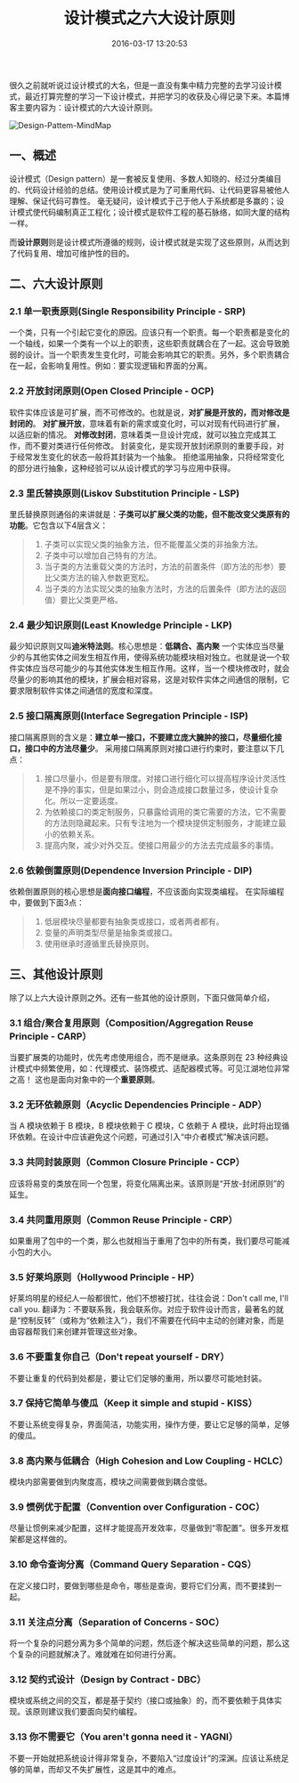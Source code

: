 ﻿---
title: 设计模式之六大设计原则
comments: true
date: 2016-03-17 13:20:53
update: 2016-03-17 13:20:53
categories: 设计模式
tags: ['设计模式','设计原则','Java']
---

很久之前就听说过设计模式的大名，但是一直没有集中精力完整的去学习设计模式，最近打算完整的学习一下设计模式，并把学习的收获及心得记录下来。本篇博客主要内容为：设计模式的六大设计原则。

<!-- more -->

![Design-Pattem-MindMap](http://7xrnl9.com1.z0.glb.clouddn.com/image%2F%E8%AE%BE%E8%AE%A1%E6%A8%A1%E5%BC%8F%2FDesign-Pattem-MindMap.png)

## 一、概述

设计模式（Design pattern）是一套被反复使用、多数人知晓的、经过分类编目的、代码设计经验的总结。使用设计模式是为了可重用代码、让代码更容易被他人理解、保证代码可靠性。 毫无疑问，设计模式于己于他人于系统都是多赢的；设计模式使代码编制真正工程化；设计模式是软件工程的基石脉络，如同大厦的结构一样。

而**设计原则**则是设计模式所遵循的规则，设计模式就是实现了这些原则，从而达到了代码复用、增加可维护性的目的。

## 二、六大设计原则

### 2.1 单一职责原则(Single Responsibility Principle - SRP)

一个类，只有一个引起它变化的原因。应该只有一个职责。每一个职责都是变化的一个轴线，如果一个类有一个以上的职责，这些职责就耦合在了一起。这会导致脆弱的设计。当一个职责发生变化时，可能会影响其它的职责。另外，多个职责耦合在一起，会影响复用性。例如：要实现逻辑和界面的分离。

### 2.2 开放封闭原则(Open Closed Principle - OCP)

软件实体应该是可扩展，而不可修改的。也就是说，**对扩展是开放的，而对修改是封闭的**。
**对扩展开放**，意味着有新的需求或变化时，可以对现有代码进行扩展，以适应新的情况。
**对修改封闭**，意味着类一旦设计完成，就可以独立完成其工作，而不要对类进行任何修改。
封装变化，是实现开放封闭原则的重要手段，对于经常发生变化的状态一般将其封装为一个抽象。
拒绝滥用抽象，只将经常变化的部分进行抽象，这种经验可以从设计模式的学习与应用中获得。

### 2.3 里氏替换原则(Liskov Substitution Principle - LSP)

里氏替换原则通俗的来讲就是：**子类可以扩展父类的功能，但不能改变父类原有的功能**。它包含以下4层含义：
> 1. 子类可以实现父类的抽象方法，但不能覆盖父类的非抽象方法。
> 2. 子类中可以增加自己特有的方法。
> 3. 当子类的方法重载父类的方法时，方法的前置条件（即方法的形参）要比父类方法的输入参数更宽松。
> 4. 当子类的方法实现父类的抽象方法时，方法的后置条件（即方法的返回值）要比父类更严格。

### 2.4 最少知识原则(Least Knowledge Principle - LKP)

最少知识原则又叫**迪米特法则**。核心思想是：**低耦合、高内聚**
一个实体应当尽量少的与其他实体之间发生相互作用，使得系统功能模块相对独立。也就是说一个软件实体应当尽可能少的与其他实体发生相互作用。这样，当一个模块修改时，就会尽量少的影响其他的模块，扩展会相对容易，这是对软件实体之间通信的限制，它要求限制软件实体之间通信的宽度和深度。

### 2.5 接口隔离原则(Interface Segregation Principle - ISP)

接口隔离原则的含义是：**建立单一接口，不要建立庞大臃肿的接口，尽量细化接口，接口中的方法尽量少**。
采用接口隔离原则对接口进行约束时，要注意以下几点：

> 1. 接口尽量小，但是要有限度。对接口进行细化可以提高程序设计灵活性是不挣的事实，但是如果过小，则会造成接口数量过多，使设计复杂化。所以一定要适度。
> 2. 为依赖接口的类定制服务，只暴露给调用的类它需要的方法，它不需要的方法则隐藏起来。只有专注地为一个模块提供定制服务，才能建立最小的依赖关系。
> 3. 提高内聚，减少对外交互。使接口用最少的方法去完成最多的事情。

### 2.6 依赖倒置原则(Dependence Inversion Principle - DIP)

依赖倒置原则的核心思想是**面向接口编程**，不应该面向实现类编程。
在实际编程中，要做到下面3点：

> 1. 低层模块尽量都要有抽象类或接口，或者两者都有。
> 2. 变量的声明类型尽量是抽象类或接口。
> 3. 使用继承时遵循里氏替换原则。

## 三、其他设计原则

除了以上六大设计原则之外。还有一些其他的设计原则，下面只做简单介绍，

### 3.1 组合/聚合复用原则（Composition/Aggregation Reuse Principle - CARP）

当要扩展类的功能时，优先考虑使用组合，而不是继承。这条原则在 23 种经典设计模式中频繁使用，如：代理模式、装饰模式、适配器模式等。可见江湖地位非常之高！
这也是面向对象中的一个**重要原则**。

### 3.2 无环依赖原则（Acyclic Dependencies Principle - ADP）

当 A 模块依赖于 B 模块，B 模块依赖于 C 模块，C 依赖于 A 模块，此时将出现循环依赖。在设计中应该避免这个问题，可通过引入“中介者模式”解决该问题。

### 3.3 共同封装原则（Common Closure Principle - CCP）

应该将易变的类放在同一个包里，将变化隔离出来。该原则是“开放-封闭原则”的延生。

### 3.4 共同重用原则（Common Reuse Principle - CRP）

如果重用了包中的一个类，那么也就相当于重用了包中的所有类，我们要尽可能减小包的大小。

### 3.5 好莱坞原则（Hollywood Principle - HP）

好莱坞明星的经纪人一般都很忙，他们不想被打扰，往往会说：Don't call me, I'll call you. 翻译为：不要联系我，我会联系你。对应于软件设计而言，最著名的就是“控制反转”（或称为“依赖注入”），我们不需要在代码中主动的创建对象，而是由容器帮我们来创建并管理这些对象。

### 3.6 不要重复你自己（Don't repeat yourself - DRY）

不要让重复的代码到处都是，要让它们足够的重用，所以要尽可能地封装。

### 3.7 保持它简单与傻瓜（Keep it simple and stupid - KISS）

不要让系统变得复杂，界面简洁，功能实用，操作方便，要让它足够的简单，足够的傻瓜。

### 3.8 高内聚与低耦合（High Cohesion and Low Coupling - HCLC）

模块内部需要做到内聚度高，模块之间需要做到耦合度低。

### 3.9 惯例优于配置（Convention over Configuration - COC）

尽量让惯例来减少配置，这样才能提高开发效率，尽量做到“零配置”。很多开发框架都是这样做的。

### 3.10 命令查询分离（Command Query Separation - CQS）

在定义接口时，要做到哪些是命令，哪些是查询，要将它们分离，而不要揉到一起。

### 3.11 关注点分离（Separation of Concerns - SOC）

将一个复杂的问题分离为多个简单的问题，然后逐个解决这些简单的问题，那么这个复杂的问题就解决了。难就难在如何进行分离。

### 3.12 契约式设计（Design by Contract - DBC）

模块或系统之间的交互，都是基于契约（接口或抽象）的，而不要依赖于具体实现。该原则建议我们要面向契约编程。

### 3.13 你不需要它（You aren't gonna need it - YAGNI）

不要一开始就把系统设计得非常复杂，不要陷入“过度设计”的深渊。应该让系统足够的简单，而却又不失扩展性，这是其中的难点。